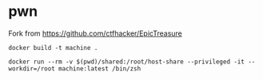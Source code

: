# pwn



Fork from https://github.com/ctfhacker/EpicTreasure

```
docker build -t machine .
```

```
docker run --rm -v $(pwd)/shared:/root/host-share --privileged -it --workdir=/root machine:latest /bin/zsh
```
